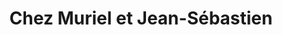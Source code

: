 ---
title: "Chez Muriel et Jean-Sébastien"
url: /bouxwiller/chez-muriel-et-jean-sebastien/
shop: boulangerie
---